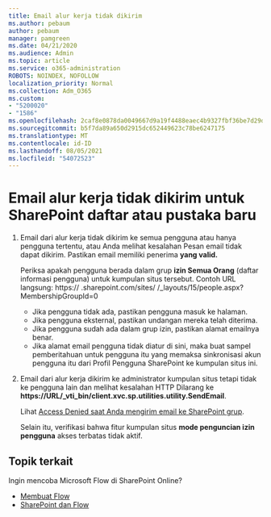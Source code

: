```yaml
---
title: Email alur kerja tidak dikirim
ms.author: pebaum
author: pebaum
manager: pamgreen
ms.date: 04/21/2020
ms.audience: Admin
ms.topic: article
ms.service: o365-administration
ROBOTS: NOINDEX, NOFOLLOW
localization_priority: Normal
ms.collection: Adm_O365
ms.custom:
- "5200020"
- "1586"
ms.openlocfilehash: 2caf8e0878da0049667d9a19f4488eaec4b9327fbf36be7d29dbf4b7a9c89158
ms.sourcegitcommit: b5f7da89a650d2915dc652449623c78be6247175
ms.translationtype: MT
ms.contentlocale: id-ID
ms.lasthandoff: 08/05/2021
ms.locfileid: "54072523"
---
```

# <a name="workflow-email-is-not-being-sent-for-a-sharepoint-list-or-library"></a>Email alur kerja tidak dikirim untuk SharePoint daftar atau pustaka baru

1. Email dari alur kerja tidak dikirim ke semua pengguna atau hanya pengguna tertentu, atau Anda melihat kesalahan Pesan email tidak dapat dikirim. Pastikan email memiliki penerima **yang valid.**

    Periksa apakah pengguna berada dalam grup **izin Semua Orang** (daftar informasi pengguna) untuk kumpulan situs tersebut.  Contoh URL langsung: https:// <tenant> .sharepoint.com/sites/ <sitename> /_layouts/15/people.aspx? MembershipGroupId=0

    - Jika pengguna tidak ada, pastikan pengguna masuk ke halaman. 
    - Jika pengguna eksternal, pastikan undangan mereka telah diterima.
    - Jika pengguna sudah ada dalam grup izin, pastikan alamat emailnya benar.
    - Jika alamat email pengguna tidak diatur di sini, maka buat sampel pemberitahuan untuk pengguna itu yang memaksa sinkronisasi akun pengguna itu dari Profil Pengguna SharePoint ke kumpulan situs ini.
 
2. Email dari alur kerja dikirim ke administrator kumpulan situs tetapi tidak ke pengguna lain dan melihat kesalahan HTTP Dilarang ke **<span>https:</span>//URL/_vti_bin/client.xvc.sp.utilities.utility.SendEmail**.
 

    Lihat [Access Denied saat Anda mengirim email ke SharePoint grup](https://docs.microsoft.com/sharepoint/support/sharing-and-permissions/access-denied-when-send-an-email-to-groups).

    Selain itu, verifikasi bahwa fitur kumpulan situs **mode penguncian izin pengguna** akses terbatas tidak aktif.


## <a name="related-topics"></a>Topik terkait
Ingin mencoba Microsoft Flow di SharePoint Online?
- [Membuat Flow](https://support.office.com/article/Create-a-flow-for-a-list-or-library-in-SharePoint-Online-or-OneDrive-for-Business-a9c3e03b-0654-46af-a254-20252e580d01) 
- [SharePoint dan Flow](https://flow.microsoft.com/blog/sharepoint-and-flow/) 


